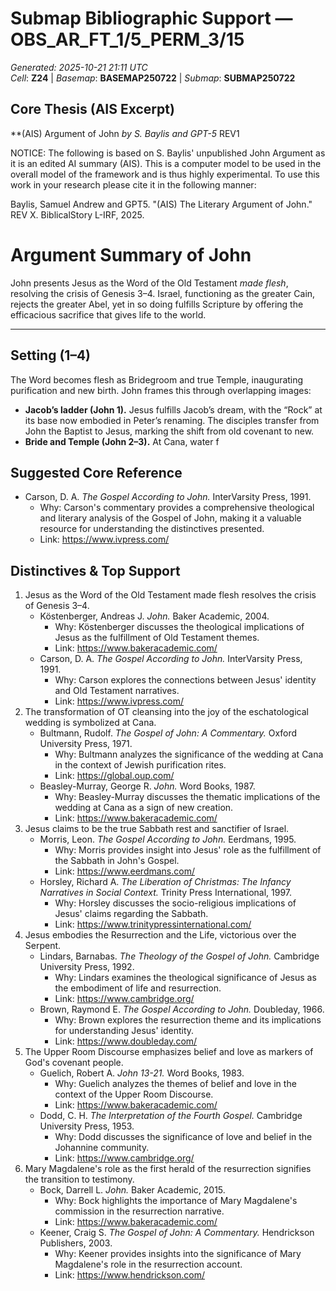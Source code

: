 # Submap Bibliographic Support — OBS_AR_FT_1/5_PERM_3/15
_Generated: 2025-10-21 21:11 UTC_  
_Cell_: **Z24**   |   _Basemap_: **BASEMAP250722**   |   _Submap_: **SUBMAP250722**

## Core Thesis (AIS Excerpt)
**(AIS) Argument of John
*by S. Baylis and GPT-5*
REV1

NOTICE: The following is based on S. Baylis' unpublished John Argument as it is an edited AI summary (AIS). This is a computer model to be used in the overall model of the framework and is thus highly experimental. To use this work in your research please cite it in the following manner:

Baylis, Samuel Andrew and GPT5. "(AIS) The Literary Argument of John." REV X. BiblicalStory L-IRF, 2025.





# Argument Summary of John

John presents Jesus as the Word of the Old Testament *made flesh*, resolving the crisis of Genesis 3–4. Israel, functioning as the greater Cain, rejects the greater Abel, yet in so doing fulfills Scripture by offering the efficacious sacrifice that gives life to the world.

---

## Setting (1–4)

The Word becomes flesh as Bridegroom and true Temple, inaugurating purification and new birth. John frames this through overlapping images:  

- **Jacob’s ladder (John 1).** Jesus fulfills Jacob’s dream, with the “Rock” at its base now embodied in Peter’s renaming. The disciples transfer from John the Baptist to Jesus, marking the shift from old covenant to new.  
- **Bride and Temple (John 2–3).** At Cana, water f

## Suggested Core Reference
- Carson, D. A. *The Gospel According to John.* InterVarsity Press, 1991.
  - Why: Carson's commentary provides a comprehensive theological and literary analysis of the Gospel of John, making it a valuable resource for understanding the distinctives presented.
  - Link: https://www.ivpress.com/

## Distinctives & Top Support
1. Jesus as the Word of the Old Testament made flesh resolves the crisis of Genesis 3–4.
   - Köstenberger, Andreas J. *John.* Baker Academic, 2004.
     - Why: Köstenberger discusses the theological implications of Jesus as the fulfillment of Old Testament themes.
     - Link: https://www.bakeracademic.com/
   - Carson, D. A. *The Gospel According to John.* InterVarsity Press, 1991.
     - Why: Carson explores the connections between Jesus' identity and Old Testament narratives.
     - Link: https://www.ivpress.com/
2. The transformation of OT cleansing into the joy of the eschatological wedding is symbolized at Cana.
   - Bultmann, Rudolf. *The Gospel of John: A Commentary.* Oxford University Press, 1971.
     - Why: Bultmann analyzes the significance of the wedding at Cana in the context of Jewish purification rites.
     - Link: https://global.oup.com/
   - Beasley-Murray, George R. *John.* Word Books, 1987.
     - Why: Beasley-Murray discusses the thematic implications of the wedding at Cana as a sign of new creation.
     - Link: https://www.bakeracademic.com/
3. Jesus claims to be the true Sabbath rest and sanctifier of Israel.
   - Morris, Leon. *The Gospel According to John.* Eerdmans, 1995.
     - Why: Morris provides insight into Jesus' role as the fulfillment of the Sabbath in John's Gospel.
     - Link: https://www.eerdmans.com/
   - Horsley, Richard A. *The Liberation of Christmas: The Infancy Narratives in Social Context.* Trinity Press International, 1997.
     - Why: Horsley discusses the socio-religious implications of Jesus' claims regarding the Sabbath.
     - Link: https://www.trinitypressinternational.com/
4. Jesus embodies the Resurrection and the Life, victorious over the Serpent.
   - Lindars, Barnabas. *The Theology of the Gospel of John.* Cambridge University Press, 1992.
     - Why: Lindars examines the theological significance of Jesus as the embodiment of life and resurrection.
     - Link: https://www.cambridge.org/
   - Brown, Raymond E. *The Gospel According to John.* Doubleday, 1966.
     - Why: Brown explores the resurrection theme and its implications for understanding Jesus' identity.
     - Link: https://www.doubleday.com/
5. The Upper Room Discourse emphasizes belief and love as markers of God's covenant people.
   - Guelich, Robert A. *John 13-21.* Word Books, 1983.
     - Why: Guelich analyzes the themes of belief and love in the context of the Upper Room Discourse.
     - Link: https://www.bakeracademic.com/
   - Dodd, C. H. *The Interpretation of the Fourth Gospel.* Cambridge University Press, 1953.
     - Why: Dodd discusses the significance of love and belief in the Johannine community.
     - Link: https://www.cambridge.org/
6. Mary Magdalene's role as the first herald of the resurrection signifies the transition to testimony.
   - Bock, Darrell L. *John.* Baker Academic, 2015.
     - Why: Bock highlights the importance of Mary Magdalene's commission in the resurrection narrative.
     - Link: https://www.bakeracademic.com/
   - Keener, Craig S. *The Gospel of John: A Commentary.* Hendrickson Publishers, 2003.
     - Why: Keener provides insights into the significance of Mary Magdalene's role in the resurrection account.
     - Link: https://www.hendrickson.com/
